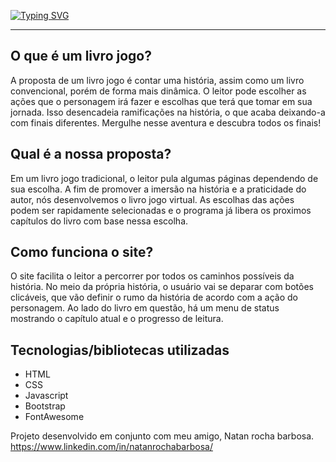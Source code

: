 [![Typing SVG](https://readme-typing-svg.herokuapp.com?font=Fredoka&size=35&color=55A9D3&center=true&multiline=true&lines=Reading+Paths)](https://git.io/typing-svg)

---

## O que é um livro jogo?
A proposta de um livro jogo é contar uma história, assim como um livro convencional, porém de forma mais dinâmica. O leitor pode escolher as ações que o personagem irá fazer e escolhas que terá que tomar em sua jornada. Isso desencadeia ramificações na história, o que acaba deixando-a com finais diferentes. Mergulhe nesse aventura e descubra todos os finais!


## Qual é a nossa proposta?
Em um livro jogo tradicional, o leitor pula algumas páginas dependendo de sua escolha. A fim de promover a imersão na história e a praticidade do autor, nós desenvolvemos o livro jogo virtual. As escolhas das ações podem ser rapidamente selecionadas e o programa já libera os proximos capítulos do livro com base nessa escolha.


## Como funciona o site?
O site facilita o leitor a percorrer por todos os caminhos possíveis da história. No meio da própria história, o usuário vai se deparar com botões clicáveis, que vão definir o rumo da história de acordo com a ação do personagem. Ao lado do livro em questão, há um menu de status mostrando o capítulo atual e o progresso de leitura.


## Tecnologias/bibliotecas utilizadas
- HTML
- CSS
- Javascript
- Bootstrap
- FontAwesome

Projeto desenvolvido em conjunto com meu amigo, Natan rocha barbosa.
https://www.linkedin.com/in/natanrochabarbosa/
